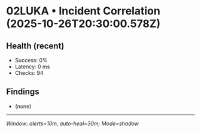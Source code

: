 # 02LUKA • Incident Correlation (2025-10-26T20:30:00.578Z)

## Health (recent)
- Success: 0%
- Latency: 0 ms
- Checks: 94

## Findings
- (none)

---
_Window: alerts=10m, auto-heal=30m; Mode=shadow_